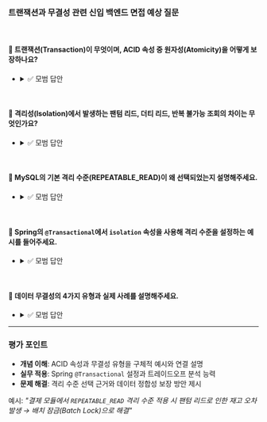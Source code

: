 ### 트랜잭션과 무결성 관련 신입 백엔드 면접 예상 질문

<br>

#### 💬 트랜잭션(Transaction)이 무엇이며, ACID 속성 중 원자성(Atomicity)을 어떻게 보장하나요?
*
  <details>
  <summary>✅ 모범 답안</summary>

    - **트랜잭션**: 데이터베이스의 논리적 작업 단위 (예: 계좌 이체 시 출금+입금).
    - **원자성 보장**:
        1. `Commit`: 모든 연산 성공 시 변경사항 영구 저장
        2. `Rollback`: 중간 오류 발생 시 모든 작업 취소
    - **Spring 구현**: `@Transactional`로 메서드 단위 트랜잭션 관리
      ```
      @Transactional
      public void transfer(Account from, Account to, int amount) {
          from.withdraw(amount);  // 출금
          to.deposit(amount);     // 입금 (실패 시 Rollback)
      }
      ```
  </details>

<br>

#### 💬 격리성(Isolation)에서 발생하는 팬텀 리드, 더티 리드, 반복 불가능 조회의 차이는 무엇인가요?
*
  <details>
  <summary>✅ 모범 답안</summary>

    | **현상**        | **발생 조건**            | **예시**             |  
    |---------------|----------------------|--------------------|  
    | **팬텀 리드**     | 다른 트랜잭션의 새 행 추가/삭제 시 | 조회 시 결과 행 수 변경     |  
    | **더티 리드**     | 커밋되지 않은 데이터 읽기       | 롤백될 데이터를 임시로 읽음    |  
    | **반복 불가능 조회** | 같은 행의 값이 조회마다 다름     | 재고 수량이 100→80으로 변경 |  
    - **해결**: 격리 수준 상향 (READ_COMMITTED → SERIALIZABLE)
  </details>

<br>

#### 💬 MySQL의 기본 격리 수준(REPEATABLE_READ)이 왜 선택되었는지 설명해주세요.
*
  <details>
  <summary>✅ 모범 답안</summary>

    - **밸런스**: 성능과 데이터 정합성의 균형
        1. 팬텀 리드는 허용하지만, 더티 리드/반복 불가능 조회 방지
        2. MVCC(Multi-Version Concurrency Control)로 구현되어 성능 저하 최소화
    - **적용 사례**:
        - 은행 거래: `REPEATABLE_READ`로 동일 계좌의 잔액 일관성 보장
        - 이커머스: `READ_COMMITTED`로 주문 처리 성능 최적화
  </details>

<br>

#### 💬 Spring의 `@Transactional`에서 `isolation` 속성을 사용해 격리 수준을 설정하는 예시를 들어주세요.
*
  <details>
  <summary>✅ 모범 답안</summary>

  ```
  @Service
  public class OrderService {
      // 높은 정합성 필요한 메서드
      @Transactional(isolation = Isolation.REPEATABLE_READ)
      public void processPayment(Order order) {
          inventoryService.reduceStock(order);  // 재고 감소
          paymentService.charge(order);         // 결제 처리
      }
      
      // 대량 데이터 조회 (성능 우선)
      @Transactional(isolation = Isolation.READ_COMMITTED)
      public SalesReport generateReport() {
          return salesRepo.aggregateData();
      }
  }
  ```
    - **주의**: `@Transactional`은 프록시 기반 동작 → 같은 클래스 내 호출 시 적용 안 됨
  </details>

<br>

#### 💬 데이터 무결성의 4가지 유형과 실제 사례를 설명해주세요.
*
  <details>
  <summary>✅ 모범 답안</summary>

  | **무결성 유형**   | **규칙**         | **사례**                            |  
  |--------------|----------------|-----------------------------------|  
  | **개체 무결성**   | PK는 NULL/중복 불가 | `user.id`는 반드시 존재                 |  
  | **참조 무결성**   | FK는 유효한 PK 참조  | `order.user_id`는 `user.id` 존재해야 함 |  
  | **고유 무결성**   | 열의 값은 고유       | `user.email`은 중복 불가               |  
  | **NULL 무결성** | 지정된 열은 NULL 불가 | `order.quantity`는 NULL 금지         |  
  - **Spring JPA 구현**:
    ```
    @Entity
    public class User {
        @Id @GeneratedValue private Long id;         // 개체 무결성
        @Column(unique = true) private String email; // 고유 무결성
        @Column(nullable = false) private String name;// NULL 무결성
    }
    ```
    </details>

---

### 평가 포인트
- **개념 이해**: ACID 속성과 무결성 유형을 구체적 예시와 연결 설명
- **실무 적용**: Spring `@Transactional` 설정과 트레이드오프 분석 능력
- **문제 해결**: 격리 수준 선택 근거와 데이터 정합성 보장 방안 제시

예시: *"결제 모듈에서 `REPEATABLE_READ` 격리 수준 적용 시 팬텀 리드로 인한 재고 오차 발생 → 배치 잠금(Batch Lock)으로 해결"*
